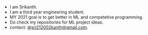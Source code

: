 - I am Srikanth.
- I am a third year engineering student.
- MY 2021 goal is to get better in ML and competetive programming.
- Do check my repositories for ML project ideas. 
- contact: @sri212002kanth@gmail.com.

<!---
srikanth2102/srikanth2102 is a ✨ special ✨ repository because its `README.md` (this file) appears on your GitHub profile.
You can click the Preview link to take a look at your changes.
--->
